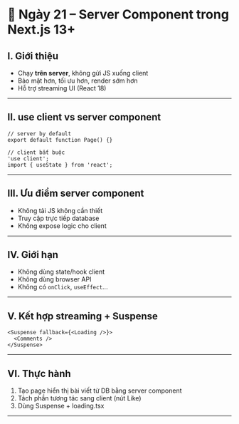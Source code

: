 
# 📘 Ngày 21 – Server Component trong Next.js 13+

## I. Giới thiệu

- Chạy **trên server**, không gửi JS xuống client
- Bảo mật hơn, tối ưu hơn, render sớm hơn
- Hỗ trợ streaming UI (React 18)

---

## II. use client vs server component

```tsx
// server by default
export default function Page() {}

// client bắt buộc
'use client';
import { useState } from 'react';
```

---

## III. Ưu điểm server component

- Không tải JS không cần thiết
- Truy cập trực tiếp database
- Không expose logic cho client

---

## IV. Giới hạn

- Không dùng state/hook client
- Không dùng browser API
- Không có `onClick`, `useEffect`...

---

## V. Kết hợp streaming + Suspense

```tsx
<Suspense fallback={<Loading />}>
  <Comments />
</Suspense>
```

---

## VI. Thực hành

1. Tạo page hiển thị bài viết từ DB bằng server component
2. Tách phần tương tác sang client (nút Like)
3. Dùng Suspense + loading.tsx

---
